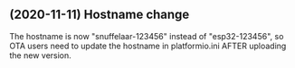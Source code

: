 ## (2020-11-11) Hostname change

The hostname is now "snuffelaar-123456" instead of "esp32-123456", so OTA users
need to update the hostname in platformio.ini AFTER uploading the new version.
